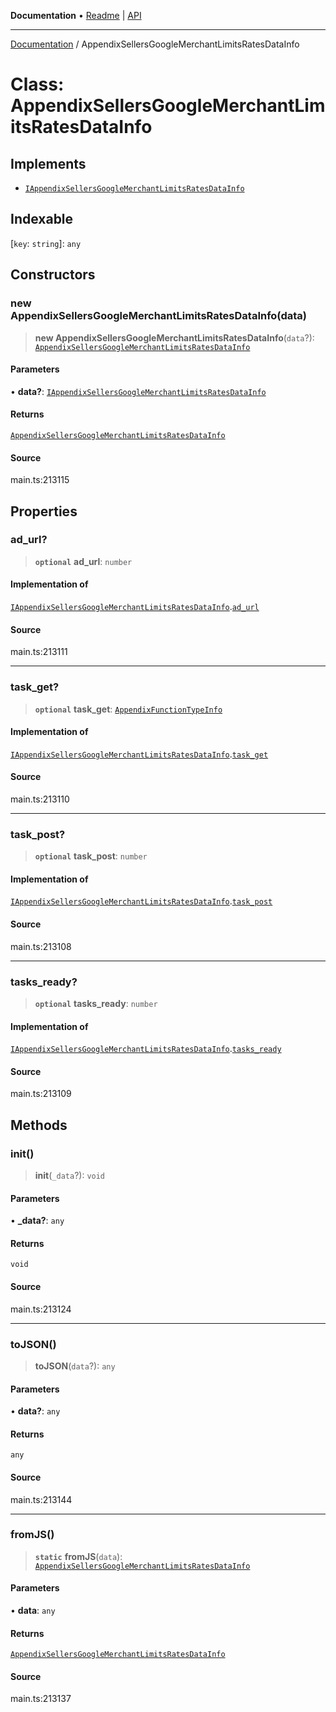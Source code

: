 **Documentation** • [Readme](../README.md) \| [API](../globals.md)

***

[Documentation](../README.md) / AppendixSellersGoogleMerchantLimitsRatesDataInfo

# Class: AppendixSellersGoogleMerchantLimitsRatesDataInfo

## Implements

- [`IAppendixSellersGoogleMerchantLimitsRatesDataInfo`](../interfaces/IAppendixSellersGoogleMerchantLimitsRatesDataInfo.md)

## Indexable

 \[`key`: `string`\]: `any`

## Constructors

### new AppendixSellersGoogleMerchantLimitsRatesDataInfo(data)

> **new AppendixSellersGoogleMerchantLimitsRatesDataInfo**(`data`?): [`AppendixSellersGoogleMerchantLimitsRatesDataInfo`](AppendixSellersGoogleMerchantLimitsRatesDataInfo.md)

#### Parameters

• **data?**: [`IAppendixSellersGoogleMerchantLimitsRatesDataInfo`](../interfaces/IAppendixSellersGoogleMerchantLimitsRatesDataInfo.md)

#### Returns

[`AppendixSellersGoogleMerchantLimitsRatesDataInfo`](AppendixSellersGoogleMerchantLimitsRatesDataInfo.md)

#### Source

main.ts:213115

## Properties

### ad\_url?

> **`optional`** **ad\_url**: `number`

#### Implementation of

[`IAppendixSellersGoogleMerchantLimitsRatesDataInfo`](../interfaces/IAppendixSellersGoogleMerchantLimitsRatesDataInfo.md).[`ad_url`](../interfaces/IAppendixSellersGoogleMerchantLimitsRatesDataInfo.md#ad_url)

#### Source

main.ts:213111

***

### task\_get?

> **`optional`** **task\_get**: [`AppendixFunctionTypeInfo`](AppendixFunctionTypeInfo.md)

#### Implementation of

[`IAppendixSellersGoogleMerchantLimitsRatesDataInfo`](../interfaces/IAppendixSellersGoogleMerchantLimitsRatesDataInfo.md).[`task_get`](../interfaces/IAppendixSellersGoogleMerchantLimitsRatesDataInfo.md#task_get)

#### Source

main.ts:213110

***

### task\_post?

> **`optional`** **task\_post**: `number`

#### Implementation of

[`IAppendixSellersGoogleMerchantLimitsRatesDataInfo`](../interfaces/IAppendixSellersGoogleMerchantLimitsRatesDataInfo.md).[`task_post`](../interfaces/IAppendixSellersGoogleMerchantLimitsRatesDataInfo.md#task_post)

#### Source

main.ts:213108

***

### tasks\_ready?

> **`optional`** **tasks\_ready**: `number`

#### Implementation of

[`IAppendixSellersGoogleMerchantLimitsRatesDataInfo`](../interfaces/IAppendixSellersGoogleMerchantLimitsRatesDataInfo.md).[`tasks_ready`](../interfaces/IAppendixSellersGoogleMerchantLimitsRatesDataInfo.md#tasks_ready)

#### Source

main.ts:213109

## Methods

### init()

> **init**(`_data`?): `void`

#### Parameters

• **\_data?**: `any`

#### Returns

`void`

#### Source

main.ts:213124

***

### toJSON()

> **toJSON**(`data`?): `any`

#### Parameters

• **data?**: `any`

#### Returns

`any`

#### Source

main.ts:213144

***

### fromJS()

> **`static`** **fromJS**(`data`): [`AppendixSellersGoogleMerchantLimitsRatesDataInfo`](AppendixSellersGoogleMerchantLimitsRatesDataInfo.md)

#### Parameters

• **data**: `any`

#### Returns

[`AppendixSellersGoogleMerchantLimitsRatesDataInfo`](AppendixSellersGoogleMerchantLimitsRatesDataInfo.md)

#### Source

main.ts:213137
